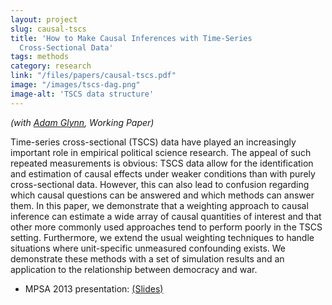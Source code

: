```yaml
---
layout: project
slug: causal-tscs
title: 'How to Make Causal Inferences with Time-Series
  Cross-Sectional Data'
tags: methods
category: research
link: "/files/papers/causal-tscs.pdf"
image: "/images/tscs-dag.png"
image-alt: 'TSCS data structure'
---
```


*(with [Adam Glynn][], Working Paper)*

Time-series cross-sectional (TSCS) data have played an increasingly
  important role in empirical political science research. The appeal
  of such repeated measurements is obvious: TSCS data allow for the
  identification and estimation of causal effects under weaker
  conditions than with purely cross-sectional data. However, this can
  also lead to confusion regarding which causal questions can be
  answered and which methods can answer them. In this paper, we
  demonstrate that a weighting approach to causal inference can
  estimate a wide array of causal quantities of interest and that
  other more commonly used approaches tend to perform poorly in the
  TSCS setting.  Furthermore, we extend the usual weighting techniques
  to handle situations where unit-specific unmeasured confounding
  exists. We demonstrate these methods with a set of simulation
  results and an application to the relationship between democracy and
  war.
  
* MPSA 2013 presentation: [(Slides)][mpsa13]


[mpsa13]: /files/papers/tscs-causal-mpsa.pdf
[Adam Glynn]: http://scholar.harvard.edu/aglynn
